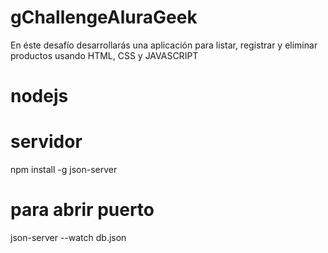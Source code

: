 # gChallengeAluraGeek
En éste desafío desarrollarás una aplicación para listar, registrar y eliminar productos usando HTML, CSS y JAVASCRIPT

# nodejs

# servidor
npm install -g json-server

# para abrir puerto
json-server --watch db.json   